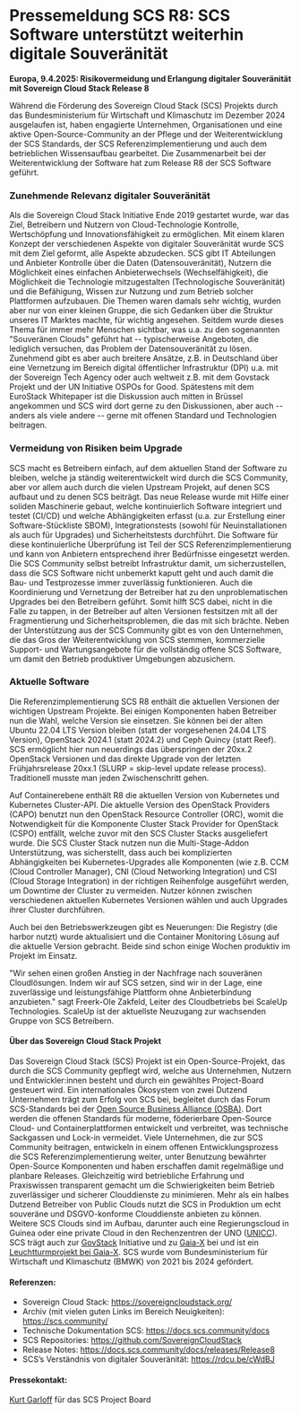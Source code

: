 # Pressemeldung SCS R8: SCS Software unterstützt weiterhin digitale Souveränität

**Europa, 9.4.2025: Risikovermeidung und Erlangung digitaler Souveränität mit Sovereign Cloud Stack Release 8**

Während die Förderung des Sovereign Cloud Stack (SCS) Projekts durch das Bundesministerium für Wirtschaft und Klimaschutz im Dezember 2024 ausgelaufen ist, haben engagierte Unternehmen, Organisationen und eine aktive Open-Source-Community an der Pflege und der Weiterentwicklung der SCS Standards, der SCS Referenzimplementierung und auch dem betrieblichen Wissensaufbau gearbeitet. Die Zusammenarbeit bei der Weiterentwicklung der Software hat zum Release R8 der SCS Software geführt.

### Zunehmende Relevanz digitaler Souveränität

Als die Sovereign Cloud Stack Initiative Ende 2019 gestartet wurde, war das Ziel, Betreibern und Nutzern von Cloud-Technologie Kontrolle, Wertschöpfung und Innovationsfähigkeit zu ermöglichen. Mit einem klaren Konzept der verschiedenen Aspekte von digitaler Souveränität wurde SCS mit dem Ziel geformt, alle Aspekte abzudecken. SCS gibt IT Abteilungen und Anbieter Kontrolle über die Daten (Datensouveränität), Nutzern die Möglichkeit eines einfachen Anbieterwechsels (Wechselfähigkeit), die Möglichkeit die Technologie mitzugestalten (Technologische Souveränität) und die Befähigung, Wissen zur Nutzung und zum Betrieb solcher Plattformen aufzubauen. Die Themen waren damals sehr wichtig, wurden aber nur von einer kleinen Gruppe, die sich Gedanken über die Struktur unseres IT Marktes machte, für wichtig angesehen. Seitdem wurde dieses Thema für immer mehr Menschen sichtbar, was u.a. zu den sogenannten "Souveränen Clouds" geführt hat -- typischerweise Angeboten, die lediglich versuchen, das Problem der Datensouveränität zu lösen. Zunehmend gibt es aber auch breitere Ansätze, z.B. in Deutschland über eine Vernetzung im Bereich digital öffentlicher Infrastruktur (DPI) u.a. mit der Sovereign Tech Agency oder auch weltweit z.B. mit dem Govstack Projekt und der UN Initiative OSPOs for Good. Spätestens mit dem EuroStack Whitepaper ist die Diskussion auch mitten in Brüssel angekommen und SCS wird dort gerne zu den Diskussionen, aber auch -- anders als viele andere -- gerne mit offenen Standard und Technologien beitragen.

### Vermeidung von Risiken beim Upgrade

SCS macht es Betreibern einfach, auf dem aktuellen Stand der Software zu bleiben, welche ja ständig weiterentwickelt wird durch die SCS Community, aber vor allem auch durch die vielen Upstream Projekt, auf denen SCS aufbaut und zu denen SCS beiträgt. Das neue Release wurde mit Hilfe einer soliden Maschinerie gebaut, welche kontinuierlich Software integriert und testet (CI/CD) und welche Abhängigkeiten erfasst (u.a. zur Erstellung einer Software-Stückliste SBOM), Integrationstests (sowohl für Neuinstallationen als auch für Upgrades) und Sicherheitstests durchführt. Die Software für diese kontinuierliche Überprüfung ist Teil der SCS Referenzimplementierung und kann von Anbietern entsprechend ihrer Bedürfnisse eingesetzt werden. Die SCS  Community selbst betreibt Infrastruktur damit, um sicherzustellen, dass die SCS Software nicht unbemerkt kaputt geht und auch damit die Bau- und Testprozesse immer zuverlässig funktionieren. Auch die Koordinierung und Vernetzung der Betreiber hat zu den unproblematischen Upgrades bei den Betreibern geführt. Somit hilft SCS dabei, nicht in die Falle zu tappen, in der Betreiber auf alten Versionen festsitzen mit all der Fragmentierung und Sicherheitsproblemen, die das mit sich brächte. Neben der Unterstützung aus der SCS Community gibt es von den Unternehmen, die das Gros der Weiterentwicklung von SCS stemmen, kommerzielle Support- und Wartungsangebote für die vollständig offene SCS Software, um damit den Betrieb produktiver Umgebungen abzusichern.

### Aktuelle Software

Die Referenzimplementierung SCS R8 enthält die aktuellen Versionen der wichtigen Upstream Projekte. Bei einigen Komponenten haben Betreiber nun die Wahl, welche Version sie einsetzen. Sie können bei der alten Ubuntu 22.04 LTS Version bleiben (statt der vorgesehenen 24.04 LTS Version), OpenStack 2024.1 (statt 2024.2) und Ceph Quincy (statt Reef). SCS ermöglicht hier nun neuerdings das überspringen der 20xx.2 OpenStack Versionen und das direkte Upgrade von der letzten Frühjahrsrelease 20xx.1 (SLURP = skip-level update release process). Traditionell musste man jeden Zwischenschritt gehen.

Auf Containerebene enthält R8 die aktuellen Version von Kubernetes und Kubernetes Cluster-API. Die aktuelle Version des OpenStack Providers (CAPO) benutzt nun den OpenStack Resource Controller (ORC), womit die Notwendigkeit für die Komponente Cluster Stack Provider for OpenStack (CSPO) entfällt, welche zuvor mit den SCS Cluster Stacks ausgeliefert wurde. Die SCS Cluster Stack nutzen nun die Multi-Stage-Addon Unterstützung, was sicherstellt, dass auch bei komplizierten Abhängigkeiten bei Kubernetes-Upgrades alle Komponenten (wie z.B. CCM (Cloud Controller Manager), CNI (Cloud Networking Integration) und CSI (Cloud Storage Integration) in der richtigen Reihenfolge ausgeführt werden, um Downtime der Cluster zu vermeiden. Nutzer können zwischen verschiedenen aktuellen Kubernetes Versionen wählen und auch Upgrades ihrer Cluster durchführen.

Auch bei den Betriebswerkzeugen gibt es Neuerungen: Die Registry (die harbor nutzt) wurde aktualisiert und die Container Monitoring Lösung auf die aktuelle Version gebracht. Beide sind schon einige Wochen produktiv im Projekt im Einsatz.

"Wir sehen einen großen Anstieg in der Nachfrage nach souveränen Cloudlösungen. Indem wir auf SCS setzen, sind wir in der Lage, eine zuverlässige und leistungsfähige Plattform ohne Anbieterbindung anzubieten." sagt Freerk-Ole Zakfeld, Leiter des Cloudbetriebs bei ScaleUp Technologies. ScaleUp ist der aktuellste Neuzugang zur wachsenden Gruppe von SCS Betreibern.

#### Über das Sovereign Cloud Stack Projekt

Das Sovereign Cloud Stack (SCS) Projekt ist ein Open-Source-Projekt, das durch die SCS Community gepflegt wird, welche aus Unternehmen, Nutzern und Entwickler:innen besteht und durch ein gewähltes Project-Board gesteuert wird. Ein internationales Ökosystem von zwei Dutzend Unternehmen trägt zum Erfolg von SCS bei, begleitet durch das Forum SCS-Standards bei der [Open Source Business Alliance (OSBA)](https://osb-alliance.de/). Dort werden die offenen Standards für moderne, föderierbare Open-Source Cloud- und Containerplattformen entwickelt und verbreitet, was technische Sackgassen und Lock-in vermeidet. Viele Unternehmen, die zur SCS Community beitragen, entwickeln in einem offenen Entwicklungsprozess die SCS Referenzimplementierung weiter, unter Benutzung bewährter Open-Source Komponenten und haben erschaffen damit regelmäßige und planbare Releases. Gleichzeitig wird betriebliche Erfahrung und Praxiswissen transparent gemacht um die Schwierigkeiten beim Betrieb zuverlässiger und sicherer Clouddienste zu minimieren. Mehr als ein halbes Dutzend Betreiber von Public Clouds nutzt die SCS in Produktion um echt souveräne und DSGVO-konforme Clouddienste anbieten zu können. Weitere SCS Clouds sind im Aufbau, darunter auch eine Regierungscloud in Guinea oder eine private Cloud in den Rechenzentren der UNO ([UNICC](https://www.unicc.org/)). SCS trägt auch zur [GovStack](https://www.govstack.global/) Initiative und zu [Gaia-X](https://gaia-x.eu/) bei und ist ein [Leuchtturmprojekt bei Gaia-X](https://gaia-x.eu/community/lighthouse-projects/). SCS wurde vom Bundesministerium für Wirtschaft und Klimaschutz (BMWK) von 2021 bis 2024 gefördert.

#### Referenzen:

- Sovereign Cloud Stack: https://sovereigncloudstack.org/
- Archiv (mit vielen guten Links im Bereich Neuigkeiten): https://scs.community/
- Technische Dokumentation SCS: https://docs.scs.community/docs
- SCS Repositories: https://github.com/SovereignCloudStack
- Release Notes: https://docs.scs.community/docs/releases/Release8
- SCS’s Verständnis von digitaler Souveränität: https://rdcu.be/cWdBJ

#### Pressekontakt:
[Kurt Garloff](mailto:scs@garloff.de) für das SCS Project Board
